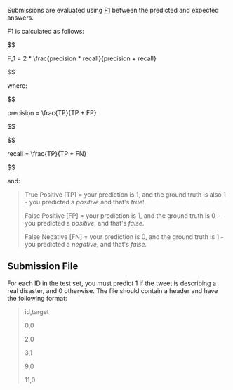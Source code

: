 

Submissions are evaluated using [F1](https://scikit-learn.org/stable/modules/generated/sklearn.metrics.f1_score.html) between the predicted and expected answers.

F1 is calculated as follows:  

$$  

F\_1 = 2 \* \frac{precision \* recall}{precision + recall}  

$$

where:

$$  

precision = \frac{TP}{TP + FP}  

$$

$$  

recall = \frac{TP}{TP + FN}  

$$

and:

> True Positive [TP] = your prediction is 1, and the ground truth is also 1 - you predicted a *positive* and that's *true*!  
> 
> False Positive [FP] = your prediction is 1, and the ground truth is 0 - you predicted a *positive*, and that's *false*.  
> 
> False Negative [FN] = your prediction is 0, and the ground truth is 1 - you predicted a *negative*, and that's *false*.

Submission File
---------------

For each ID in the test set, you must predict 1 if the tweet is describing a real disaster, and 0 otherwise. The file should contain a header and have the following format:

> id,target  
> 
> 0,0  
> 
> 2,0  
> 
> 3,1  
> 
> 9,0  
> 
> 11,0

